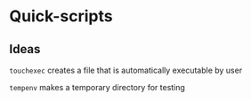 # Quick-scripts

## Ideas

`touchexec` creates a file that is automatically executable by user

`tempenv` makes a temporary directory for testing

